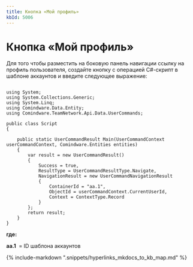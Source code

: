 ```yaml
---
title: Кнопка «Мой профиль»
kbId: 5006
---
```


# Кнопка «Мой профиль»

Для того чтобы разместить на боковую панель навигации ссылку на профиль пользователя, создайте кнопку c операцией C#-скрипт в шаблоне аккаунтов и введите следующее выражение:

```

using System;
using System.Collections.Generic;
using System.Linq;
using Comindware.Data.Entity;
using Comindware.TeamNetwork.Api.Data.UserCommands;

public class Script
{

    public static UserCommandResult Main(UserCommandContext userCommandContext, Comindware.Entities entities)
    {
        var result = new UserCommandResult()
        {
            Success = true,
            ResultType = UserCommandResultType.Navigate,
            NavigationResult = new UserCommandNavigationResult
            {
                ContainerId = "aa.1",
                ObjectId = userCommandContext.CurrentUserId,
                Context = ContextType.Record
            }
        };
        return result;
    }
}

```

**где:**

**aa.1**   = ID шаблона аккаунтов

{% include-markdown ".snippets/hyperlinks_mkdocs_to_kb_map.md" %}
